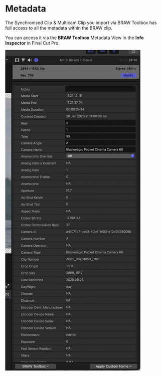 # Metadata

The Synchronised Clip & Multicam Clip you import via BRAW Toolbox has full access to all the metadata within the BRAW clip.

You can access it via the **BRAW Toolbox** Metadata View in the **Info Inspector** in Final Cut Pro.

![Screenshot](static/metadata.png)
